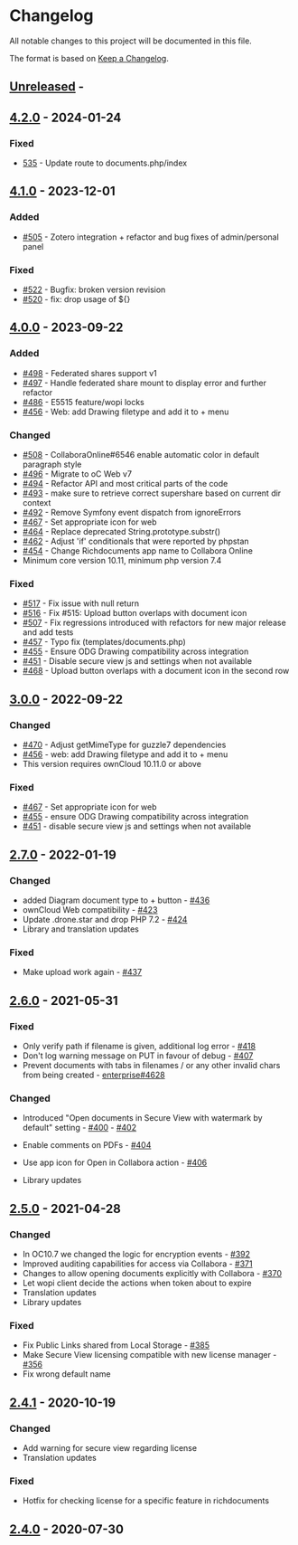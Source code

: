 # Changelog

All notable changes to this project will be documented in this file.

The format is based on [Keep a Changelog](http://keepachangelog.com/en/1.0.0/).


## [Unreleased] - 



## [4.2.0] - 2024-01-24

### Fixed

- [535](https://github.com/owncloud/richdocuments/pull/535) - Update route to documents.php/index


## [4.1.0] - 2023-12-01

### Added

- [#505](https://github.com/owncloud/richdocuments/pull/505) - Zotero integration + refactor and bug fixes of admin/personal panel

### Fixed

- [#522](https://github.com/owncloud/richdocuments/pull/522) - Bugfix: broken version revision
- [#520](https://github.com/owncloud/richdocuments/pull/520) - fix: drop usage of ${}


## [4.0.0] - 2023-09-22

### Added

- [#498](https://github.com/owncloud/richdocuments/pull/498) - Federated shares support v1
- [#497](https://github.com/owncloud/richdocuments/pull/497) - Handle federated share mount to display error and further refactor
- [#486](https://github.com/owncloud/richdocuments/pull/486) - E5515 feature/wopi locks
- [#456](https://github.com/owncloud/richdocuments/pull/456) - Web: add Drawing filetype and add it to + menu

### Changed

- [#508](https://github.com/owncloud/richdocuments/pull/508) - CollaboraOnline#6546 enable automatic color in default paragraph style
- [#496](https://github.com/owncloud/richdocuments/pull/496) - Migrate to oC Web v7
- [#494](https://github.com/owncloud/richdocuments/pull/494) - Refactor API and most critical parts of the code
- [#493](https://github.com/owncloud/richdocuments/pull/493) - make sure to retrieve correct supershare based on current dir context
- [#492](https://github.com/owncloud/richdocuments/pull/492) - Remove Symfony event dispatch from ignoreErrors
- [#467](https://github.com/owncloud/richdocuments/pull/467) - Set appropriate icon for web
- [#464](https://github.com/owncloud/richdocuments/pull/464) - Replace deprecated String.prototype.substr()
- [#462](https://github.com/owncloud/richdocuments/pull/462) - Adjust 'if' conditionals that were reported by phpstan
- [#454](https://github.com/owncloud/richdocuments/pull/454) - Change Richdocuments app name to Collabora Online
- Minimum core version 10.11, minimum php version 7.4

### Fixed

- [#517](https://github.com/owncloud/richdocuments/pull/517) - Fix issue with null return
- [#516](https://github.com/owncloud/richdocuments/pull/516) - Fix #515: Upload button overlaps with document icon
- [#507](https://github.com/owncloud/richdocuments/pull/507) - Fix regressions introduced with refactors for new major release and add tests
- [#457](https://github.com/owncloud/richdocuments/pull/457) - Typo fix (templates/documents.php)
- [#455](https://github.com/owncloud/richdocuments/pull/455) - Ensure ODG Drawing compatibility across integration
- [#451](https://github.com/owncloud/richdocuments/pull/451) - Disable secure view js and settings when not available
- [#468](https://github.com/owncloud/richdocuments/pull/468) - Upload button overlaps with a document icon in the second row


## [3.0.0] - 2022-09-22

### Changed

- [#470](https://github.com/owncloud/richdocuments/pull/470) - Adjust getMimeType for guzzle7 dependencies
- [#456](https://github.com/owncloud/richdocuments/pull/456) - web: add Drawing filetype and add it to + menu
- This version requires ownCloud 10.11.0 or above

### Fixed

- [#467](https://github.com/owncloud/richdocuments/pull/467) - Set appropriate icon for web
- [#455](https://github.com/owncloud/richdocuments/pull/455) - ensure ODG Drawing compatibility across integration
- [#451](https://github.com/owncloud/richdocuments/pull/451) - disable secure view js and settings when not available


## [2.7.0] - 2022-01-19

### Changed

- added Diagram document type to + button - [#436](https://github.com/owncloud/richdocuments/pull/436)
- ownCloud Web compatibility - [#423](https://github.com/owncloud/richdocuments/pull/423)
- Update .drone.star and drop PHP 7.2 - [#424](https://github.com/owncloud/richdocuments/pull/424)
- Library and translation updates

### Fixed

- Make upload work again - [#437](https://github.com/owncloud/richdocuments/pull/437)

## [2.6.0] - 2021-05-31

### Fixed

- Only verify path if filename is given, additional log error - [#418](https://github.com/owncloud/richdocuments/pull/418)
- Don't log warning message on PUT in favour of debug - [#407](https://github.com/owncloud/richdocuments/pull/407)
- Prevent documents with tabs in filenames / or any other invalid chars from being created - [enterprise#4628](https://github.com/owncloud/enterprise/issues/4628)

### Changed

- Introduced "Open documents in Secure View with watermark by default" setting - [#400](https://github.com/owncloud/richdocuments/pull/400) - [#402](https://github.com/owncloud/richdocuments/pull/402)
- Enable comments on PDFs - [#404](https://github.com/owncloud/richdocuments/pull/404)
- Use app icon for Open in Collabora action - [#406](https://github.com/owncloud/richdocuments/pull/406)


- Library updates


## [2.5.0] - 2021-04-28

### Changed

- In OC10.7 we changed the logic for encryption events -  [#392](https://github.com/owncloud/richdocuments/pull/392)
- Improved auditing capabilities for access via Collabora - [#371](https://github.com/owncloud/richdocuments/pull/371)
- Changes to allow opening documents explicitly with Collabora - [#370](https://github.com/owncloud/richdocuments/pull/370)
- Let wopi client decide the actions when token about to expire
- Translation updates
- Library updates

### Fixed
- Fix Public Links shared from Local Storage - [#385](https://github.com/owncloud/richdocuments/pull/385)
- Make Secure View licensing compatible with new license manager - [#356](https://github.com/owncloud/richdocuments/pull/356)
- Fix wrong default name


## [2.4.1] - 2020-10-19

### Changed
- Add warning for secure view regarding license
- Translation updates

### Fixed
- Hotfix for checking license for a specific feature in richdocuments


## [2.4.0] - 2020-07-30


[Unreleased]: https://github.com/owncloud/richdocuments/compare/v4.2.0...master
[4.2.0]: https://github.com/owncloud/richdocuments/compare/v4.1.0...v4.2.0
[4.1.0]: https://github.com/owncloud/richdocuments/compare/v4.0.0...v4.1.0
[4.0.0]: https://github.com/owncloud/richdocuments/compare/v3.0.1...v4.0.0
[3.0.1]: https://github.com/owncloud/richdocuments/compare/v3.0.0...v3.0.1
[3.0.0]: https://github.com/owncloud/richdocuments/compare/v2.7.0...v3.0.0
[2.7.0]: https://github.com/owncloud/richdocuments/compare/v2.6.0...v2.7.0
[2.6.0]: https://github.com/owncloud/richdocuments/compare/v2.5.0...v2.6.0
[2.5.0]: https://github.com/owncloud/richdocuments/compare/v2.4.1...v2.5.0
[2.4.1]: https://github.com/owncloud/richdocuments/compare/v2.4.0...v2.4.1
[2.4.0]: https://github.com/owncloud/richdocuments/compare/v2.2.0...v2.4.0

